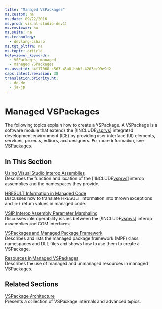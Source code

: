 ```yaml
---
title: "Managed VSPackages"
ms.custom: na
ms.date: 09/22/2016
ms.prod: visual-studio-dev14
ms.reviewer: na
ms.suite: na
ms.technology: 
  - devlang-csharp
ms.tgt_pltfrm: na
ms.topic: article
helpviewer_keywords: 
  - VSPackages, managed
  - managed VSPackages
ms.assetid: a4f17068-c563-45a8-bbbf-4203ea99e9d2
caps.latest.revision: 38
translation.priority.ht: 
  - de-de
  - ja-jp
---
```

# Managed VSPackages
The following topics explain how to create a VSPackage. A VSPackage is a software module that extends the [!INCLUDE[vsprvs](../vs140/includes/vsprvs_md.md)] integrated development environment (IDE) by providing user interface (UI) elements, services, projects, editors, and designers. For more information, see [VSPackages](../vs140/vspackages.md).  
  
## In This Section  
 [Using Visual Studio Interop Assemblies](../vs140/using-visual-studio-interop-assemblies.md)  
 Describes the function and location of the [!INCLUDE[vsprvs](../vs140/includes/vsprvs_md.md)] interop assemblies and the namespaces they provide.  
  
 [HRESULT Information in Managed Code](../vs140/hresult-information-in-managed-code.md)  
 Discusses how to translate HRESULT information into thrown exceptions and `int` return values in managed code.  
  
 [VSIP Interop Assembly Parameter Marshaling](../vs140/visual-studio-interop-assembly-parameter-marshaling.md)  
 Discusses interoperability issues between the [!INCLUDE[vsprvs](../vs140/includes/vsprvs_md.md)] interop assemblies and COM interfaces.  
  
 [VSPackages and Managed Package Framework](../vs140/vspackages-and-the-managed-package-framework.md)  
 Describes and lists the managed package framework (MPF) class namespaces and DLL files and shows how to use them to create a VSPackage.  
  
 [Resources in Managed VSPackages](../vs140/resources-in-vspackages.md)  
 Describes the use of managed and unmanaged resources in managed VSPackages.  
  
## Related Sections  
 [VSPackage Architecture](../vs140/vssdk-utilities.md)  
 Presents a collection of VSPackage internals and advanced topics.